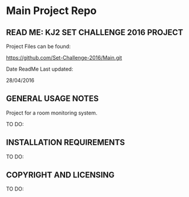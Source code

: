 # Main Project Repo

READ ME: KJ2 SET CHALLENGE 2016 PROJECT
---------------------------------------

Project Files can be found:

https://github.com/Set-Challenge-2016/Main.git

Date ReadMe Last updated:

28/04/2016

GENERAL USAGE NOTES
-------------------
Project for a room monitoring system.

TO DO:

INSTALLATION REQUIREMENTS
-------------------------
TO DO:

COPYRIGHT AND LICENSING
-----------------------
TO DO:
